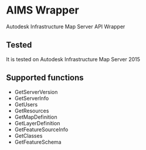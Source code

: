 # AIMS Wrapper
Autodesk Infrastructure Map Server API Wrapper

## Tested
It is tested on Autodesk Infrastructure Map Server 2015

## Supported functions
- GetServerVersion
- GetServerInfo
- GetUsers
- GetResources
- GetMapDefinition
- GetLayerDefinition
- GetFeatureSourceInfo
- GetClasses
- GetFeatureSchema